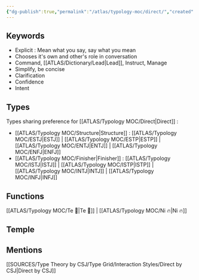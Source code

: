 ```yaml
---
{"dg-publish":true,"permalink":"/atlas/typology-moc/direct/","created":"","updated":"2023-02-26T16:43:16.188+01:00"}
---
```



## Keywords
- Explicit : Mean what you say, say what you mean
- Chooses it's own and other's role in conversation
- Command, [[ATLAS/Dictionary/Lead\|Lead]], Instruct, Manage
- Simplify, be concise
- Clarification
- Confidence
- Intent

## Types 
Types sharing preference for [[ATLAS/Typology MOC/Direct\|Direct]] : 
- [[ATLAS/Typology MOC/Structure\|Structure]] : [[ATLAS/Typology MOC/ESTJ\|ESTJ]] | [[ATLAS/Typology MOC/ESTP\|ESTP]] | [[ATLAS/Typology MOC/ENTJ\|ENTJ]] | [[ATLAS/Typology MOC/ENFJ\|ENFJ]]
- [[ATLAS/Typology MOC/Finisher\|Finisher]] : [[ATLAS/Typology MOC/ISTJ\|ISTJ]] | [[ATLAS/Typology MOC/ISTP\|ISTP]] | [[ATLAS/Typology MOC/INTJ\|INTJ]] | [[ATLAS/Typology MOC/INFJ\|INFJ]] 

## Functions 
[[ATLAS/Typology MOC/Te 🏹\|Te 🏹]] | [[ATLAS/Typology MOC/Ni 🔥\|Ni 🔥]] 

## Temple 

## Mentions
[[SOURCES/Type Theory by CSJ/Type Grid/Interaction Styles/Direct by CSJ\|Direct by CSJ]]

